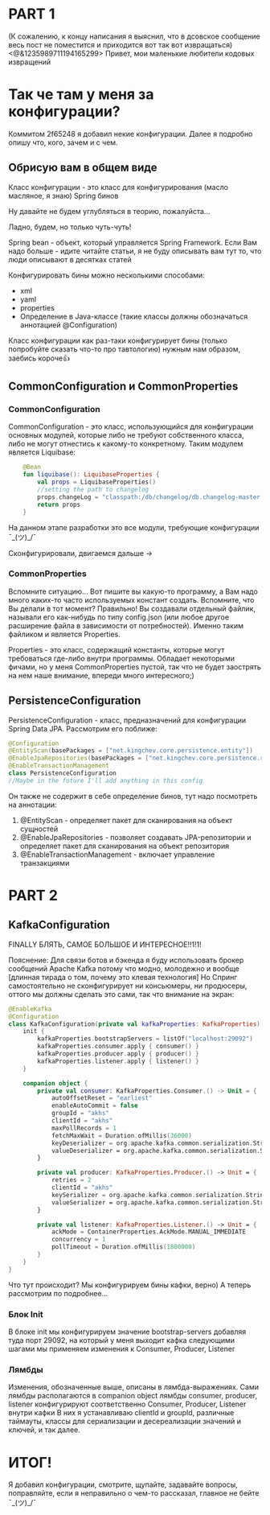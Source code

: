 # PART 1
(К сожалению, к концу написания я выяснил, что в дсовское сообщение весь пост не поместится и приходится вот так вот извращаться)
<@&1235989711194165299> Привет, мои маленькие любители кодовых извращений

# Так че там у меня за конфигурации?
Коммитом 2f65248 я добавил некие конфигурации. Далее я подробно опишу что, кого, зачем и с чем.

## Обрисую вам в общем виде
Класс конфигурации - это класс для конфигурирования (масло масляное, я знаю) Spring бинов

Ну давайте не будем углубляться в теорию, пожалуйста...

Ладно, будем, но только чуть-чуть!

Spring bean - объект, который управляется Spring Framework. Если Вам надо больше - идите читайте статьи, я не буду описывать вам тут то, что люди описывают в десятках статей

Конфигурировать бины можно несколькими способами:
- xml
- yaml
- properties
- Определение в Java-классе (такие классы должны обозначаться аннотацией @Configuration)

Класс конфигурации как раз-таки конфигурирует бины (только попробуйте сказать что-то про тавтологию) нужным нам образом, заебись короче👍

## CommonConfiguration и CommonProperties
### CommonConfiguration
CommonConfiguration - это класс, использующийся для конфигурации основных модулей, которые либо не требуют собственного класса, либо не могут отнестись к какому-то конкретному. Таким модулем является Liquibase:
```kotlin
    @Bean
    fun liquibase(): LiquibaseProperties {
        val props = LiquibaseProperties()
        //setting the path to changelog
        props.changeLog = "classpath:/db/changelog/db.changelog-master.yaml"
        return props
    }
```
На данном этапе разработки это все модули, требующие конфигурации ¯\_(ツ)_/¯

Сконфигурировали, двигаемся дальше ->

### CommonProperties
Вспомните ситуацию... Вот пишите вы какую-то программу, а Вам надо много каких-то часто используемых констант создать. Вспомните, что Вы делали в тот момент? Правильно! Вы создавали отдельный файлик, называли его как-нибудь по типу config.json (или любое другое расширение файла в зависимости от потребностей). Именно таким файликом и является Properties.

Properties - это класс, содержащий константы, которые могут требоваться где-либо внутри программы. Обладает некоторыми фичами, но у меня CommonProperties пустой, так что не будет заострять на нем наше внимание, впереди много интересного;)

## PersistenceConfiguration
PersistenceConfiguration - класс, предназначений для конфигурации Spring Data JPA. Рассмотрим его поближе:
```kotlin
@Configuration
@EntityScan(basePackages = ["net.kingchev.core.persistence.entity"])
@EnableJpaRepositories(basePackages = ["net.kingchev.core.persistence.repository"])
@EnableTransactionManagement
class PersistenceConfiguration
//Maybe in the future I'll add anything in this config
```
Он также не содержит в себе определение бинов, тут надо посмотреть на аннотации:
1. @EntityScan - определяет пакет для сканирования на объект сущностей
2. @EnableJpaRepositories - позволяет создавать JPA-репозитории и определяет пакет для сканирования на объект репозитория
3. @EnableTransactionManagement - включает управление транзакциями
# PART 2
## KafkaConfiguration
FINALLY БЛЯТЬ, САМОЕ БОЛЬШОЕ И ИНТЕРЕСНОЕ!!1!1!

Пояснение: Для связи ботов и бэкенда я буду использовать брокер сообщений Apache Kafka потому что модно, молодежно и вообще [длинная тирада о том, почему это клевая технология]
Но Спринг самостоятельно не сконфигурирует ни консьюмеры, ни продюсеры, оттого мы должны сделать это сами, так что внимание на экран:
```kotlin
@EnableKafka
@Configuration
class KafkaConfiguration(private val kafkaProperties: KafkaProperties) {
    init {
        kafkaProperties.bootstrapServers = listOf("localhost:29092")
        kafkaProperties.consumer.apply { consumer() }
        kafkaProperties.producer.apply { producer() }
        kafkaProperties.listener.apply { listener() }
    }

    companion object {
        private val consumer: KafkaProperties.Consumer.() -> Unit = {
            autoOffsetReset = "earliest"
            enableAutoCommit = false
            groupId = "akhs"
            clientId = "akhs"
            maxPollRecords = 1
            fetchMaxWait = Duration.ofMillis(36000)
            keyDeserializer = org.apache.kafka.common.serialization.StringSerializer::class.java
            valueDeserializer = org.apache.kafka.common.serialization.StringSerializer::class.java
        }

        private val producer: KafkaProperties.Producer.() -> Unit = {
            retries = 2
            clientId = "akhs"
            keySerializer = org.apache.kafka.common.serialization.StringSerializer::class.java
            valueSerializer = org.apache.kafka.common.serialization.StringSerializer::class.java
        }

        private val listener: KafkaProperties.Listener.() -> Unit = {
            ackMode = ContainerProperties.AckMode.MANUAL_IMMEDIATE
            concurrency = 1
            pollTimeout = Duration.ofMillis(1800000)
        }
    }
}
```
Что тут происходит? Мы конфигурируем бины кафки, верно)
А теперь рассмотрим по подробнее...
### Блок Init
В блоке init мы конфигурируем значение bootstrap-servers добавляя туда порт 29092, на который у меня выходит кафка
следующими шагами мы применяем изменения к Consumer, Producer, Listener
### Лямбды
Изменения, обозначенные выше, описаны в лямбда-выражениях. Сами лямбды располагаются в companion object
лямбды consumer, producer, listener конфигурируют соответственно Consumer, Producer, Listener внутри кафки
В них я устанавливаю clientId и groupId, различные таймауты, классы для сериализации и десереализации значений и ключей, и так далее.

# ИТОГ!
Я добавил конфигурации, смотрите, щупайте, задавайте вопросы, поправляйте, если я неправильно о чем-то рассказал, главное не бейте ¯\_(ツ)_/¯